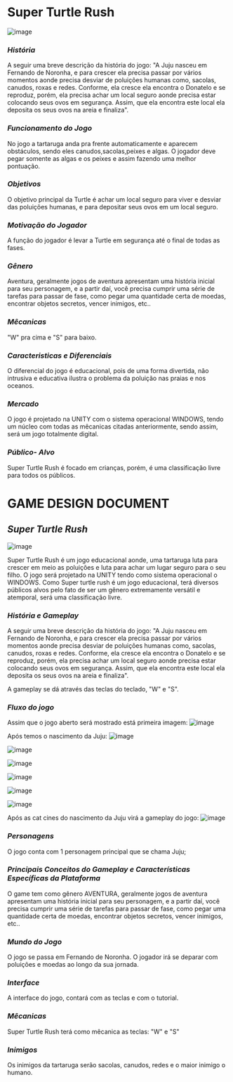 # Super Turtle Rush
![image](https://media.discordapp.net/attachments/950776229013897286/950789139563937823/imagem_promocional.png?width=705&height=397) 
 
 ### *História*
A seguir uma breve descrição da história do jogo: "A Juju nasceu em Fernando de Noronha, e para crescer ela precisa passar por vários momentos aonde precisa desviar de poluições humanas como, sacolas, canudos, roxas e redes. Conforme, ela cresce ela encontra o Donatelo e se reproduz, porém, ela precisa achar um local seguro aonde precisa estar colocando seus ovos em segurança. Assim, que ela encontra este local ela deposita os seus ovos na areia e finaliza".

### *Funcionamento do Jogo*
No jogo a tartaruga anda pra frente automaticamente e aparecem obstáculos, sendo eles canudos,sacolas,peixes e algas.
O jogador deve pegar somente as algas e os peixes e assim fazendo uma melhor pontuação.


### *Objetivos*
O objetivo principal da Turtle é achar um local seguro para viver e desviar das poluições humanas, e para depositar seus ovos em um local seguro.

### *Motivação do Jogador*
A função do jogador é levar a Turtle em segurança até o final de todas as fases.

### *Gênero*
Aventura, geralmente jogos de aventura apresentam uma história inicial para seu personagem, e a partir daí, você precisa cumprir uma série de tarefas para passar de
fase, como pegar uma quantidade certa de moedas, encontrar objetos secretos, vencer inimigos, etc..


### *Mêcanicas*
"W" pra cima e "S" para baixo.

### *Caracteristicas e Diferenciais*
O diferencial do jogo é educacional, pois de uma forma divertida, não intrusiva e educativa ilustra o problema da poluição nas praias e nos oceanos.

### *Mercado*
O jogo é projetado na UNITY com o sistema operacional WINDOWS, tendo um núcleo com todas as mêcanicas citadas anteriormente, sendo assim, será um jogo totalmente digital.

### *Público- Alvo*
Super Turtle Rush é focado em crianças, porém, é uma classificação livre para todos os públicos.




# GAME DESIGN DOCUMENT
## *Super Turtle Rush*
![image](https://cdn.discordapp.com/attachments/950776229013897286/960587263912333382/logo3.png) 
 
Super Turtle Rush é um jogo educacional aonde, uma tartaruga luta para crescer em meio as poluições e luta para achar um lugar seguro para o seu filho. O jogo será projetado na UNITY tendo como sistema operacional o WINDOWS. Como Super turtle rush é um jogo educacional, terá diversos públicos alvos pelo fato de ser um gênero extremamente versátil e atemporal, será uma classificação livre. 

### *História e Gameplay*
A seguir uma breve descrição da história do jogo: "A Juju nasceu em Fernando de Noronha, e para crescer ela precisa passar por vários momentos aonde precisa desviar de poluições humanas como, sacolas, canudos, roxas e redes. Conforme, ela cresce ela encontra o Donatelo e se reproduz, porém, ela precisa achar um local seguro aonde precisa estar colocando seus ovos em segurança. Assim, que ela encontra este local ela deposita os seus ovos na areia e finaliza".

A gameplay se dá através das teclas do teclado, "W" e "S".

### *Fluxo do jogo*
Assim que o jogo aberto será mostrado está primeira imagem:
![image](https://media.discordapp.net/attachments/950776229013897286/958164777555857488/Screenshot_2.png)

Após temos o nascimento da Juju:
![image](https://media.discordapp.net/attachments/950776229013897286/957749589140725790/cena1.png?width=831&height=467)

![image](https://media.discordapp.net/attachments/950776229013897286/957749589681778738/cena2.png?width=831&height=467)

![image](https://media.discordapp.net/attachments/950776229013897286/957749589987954688/cena3.png?width=831&height=467)

![image](https://media.discordapp.net/attachments/950776229013897286/959934973157179442/cena4.png?width=831&height=467)

![image](https://cdn.discordapp.com/attachments/950776229013897286/960291798507454554/cena5.png)

![image](https://media.discordapp.net/attachments/950776229013897286/960291800566865980/cena6.png?width=831&height=467)


Após as cat cines do nascimento da Juju virá a gameplay do jogo:
![image](https://media.discordapp.net/attachments/950776229013897286/958164777287450645/Screenshot_1.png)

### *Personagens* 
O jogo conta com 1 personagem principal que se chama Juju;

### *Principais Conceitos do Gameplay e Características Específicas da Plataforma*
O game tem como gênero AVENTURA,  geralmente jogos de aventura apresentam uma história inicial para seu personagem, e a partir daí, você precisa cumprir uma série de tarefas para passar de fase, como pegar uma quantidade certa de moedas, encontrar objetos secretos, vencer inimigos, etc..

### *Mundo do Jogo*
O jogo se passa em Fernando de Noronha. O jogador irá se deparar com poluições e moedas ao longo da sua jornada.

### *Interface*
A interface do jogo, contará com as teclas e com o tutorial.

### *Mêcanicas*
Super Turtle Rush terá como mêcanica as teclas:
"W" e "S"

### *Inimigos*
Os inimigos da tartaruga serão sacolas, canudos, redes e o maior inimigo o humano. 



